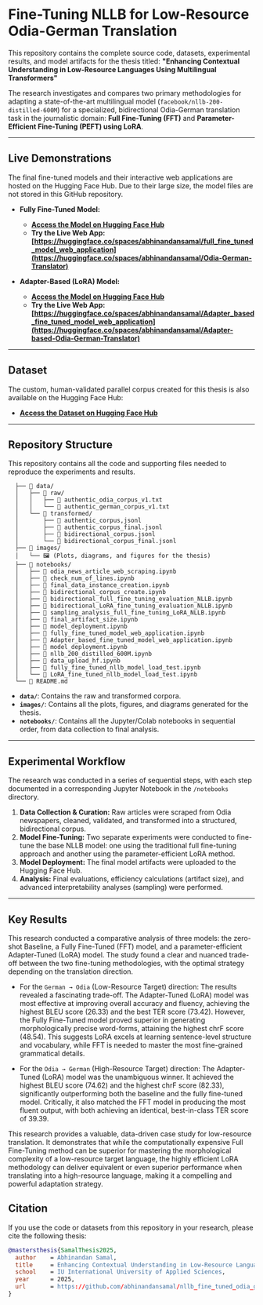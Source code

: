# Fine-Tuning NLLB for Low-Resource Odia-German Translation

This repository contains the complete source code, datasets, experimental results, and model artifacts for the thesis titled: **"Enhancing Contextual Understanding in Low-Resource Languages Using Multilingual Transformers"**

The research investigates and compares two primary methodologies for adapting a state-of-the-art multilingual model (`facebook/nllb-200-distilled-600M`) for a specialized, bidirectional Odia-German translation task in the journalistic domain: **Full Fine-Tuning (FFT)** and **Parameter-Efficient Fine-Tuning (PEFT) using LoRA**.

---

## Live Demonstrations

The final fine-tuned models and their interactive web applications are hosted on the Hugging Face Hub. Due to their large size, the model files are not stored in this GitHub repository.

* **Fully Fine-Tuned Model:**
    * **[Access the Model on Hugging Face Hub](https://huggingface.co/abhinandansamal/nllb-200-distilled-600M-finetuned-odia-german-bidirectional)**
    * **Try the Live Web App: [https://huggingface.co/spaces/abhinandansamal/full_fine_tuned_model_web_application](https://huggingface.co/spaces/abhinandansamal/Odia-German-Translator)**

* **Adapter-Based (LoRA) Model:**
    * **[Access the Model on Hugging Face Hub](https://huggingface.co/abhinandansamal/nllb-200-distilled-600M-LoRA-finetuned-odia-german-bidirectional)**
    * **Try the Live Web App: [https://huggingface.co/spaces/abhinandansamal/Adapter_based_fine_tuned_model_web_application](https://huggingface.co/spaces/abhinandansamal/Adapter-based-Odia-German-Translator)**

---

## Dataset

The custom, human-validated parallel corpus created for this thesis is also available on the Hugging Face Hub:

* **[Access the Dataset on Hugging Face Hub](https://huggingface.co/datasets/abhinandansamal/bidirectional_odia_german_translation_parallel_corpus)**

---

## Repository Structure

This repository contains all the code and supporting files needed to reproduce the experiments and results.


      ├── 📂 data/
      │   ├── 📂 raw/
      │   │   ├── 📄 authentic_odia_corpus_v1.txt
      │   │   └── 📄 authentic_german_corpus_v1.txt
      │   └── 📂 transformed/
      │       ├── 📄 authentic_corpus,jsonl
      │       ├── 📄 authentic_corpus_final.jsonl
      │       ├── 📄 bidirectional_corpus.jsonl
      │       └── 📄 bidirectional_corpus_final.jsonl
      ├── 📂 images/
      │   └── 🖼️ (Plots, diagrams, and figures for the thesis)
      ├── 📂 notebooks/
      │   ├── 📜 odia_news_article_web_scraping.ipynb
      │   ├── 📜 check_num_of_lines.ipynb
      │   ├── 📜 final_data_instance_creation.ipynb
      │   ├── 📜 bidirectional_corpus_create.ipynb
      │   ├── 📜 bidirectional_full_fine_tuning_evaluation_NLLB.ipynb
      │   ├── 📜 bidirectional_LoRA_fine_tuning_evaluation_NLLB.ipynb
      │   ├── 📜 sampling_analysis_full_fine_tuning_LoRA_NLLB.ipynb
      │   ├── 📜 final_artifact_size.ipynb
      │   ├── 📜 model_deployment.ipynb
      │   ├── 📜 fully_fine_tuned_model_web_application.ipynb
      │   ├── 📜 Adapter_based_fine_tuned_model_web_application.ipynb
      │   ├── 📜 model_deployment.ipynb
      │   ├── 📜 nllb_200_distilled_600M.ipynb
      │   ├── 📜 data_upload_hf.ipynb
      │   ├── 📜 fully_fine_tuned_nllb_model_load_test.ipynb
      │   └── 📜 LoRA_fine_tuned_nllb_model_load_test.ipynb
      └── 📜 README.md


* **`data/`**: Contains the raw and transformed corpora.
* **`images/`**: Contains all the plots, figures, and diagrams generated for the thesis.
* **`notebooks/`**: Contains all the Jupyter/Colab notebooks in sequential order, from data collection to final analysis.

---

## Experimental Workflow

The research was conducted in a series of sequential steps, with each step documented in a corresponding Jupyter Notebook in the `/notebooks` directory.

1.  **Data Collection & Curation:** Raw articles were scraped from Odia newspapers, cleaned, validated, and transformed into a structured, bidirectional corpus.
2.  **Model Fine-Tuning:** Two separate experiments were conducted to fine-tune the base NLLB model: one using the traditional full fine-tuning approach and another using the parameter-efficient LoRA method.
3.  **Model Deployment:** The final model artifacts were uploaded to the Hugging Face Hub.
4.  **Analysis:** Final evaluations, efficiency calculations (artifact size), and advanced interpretability analyses (sampling) were performed.

---

## Key Results

This research conducted a comparative analysis of three models: the zero-shot Baseline, a Fully Fine-Tuned (FFT) model, and a parameter-efficient Adapter-Tuned (LoRA) model. The study found a clear and nuanced trade-off between the two fine-tuning methodologies, with the optimal strategy depending on the translation direction.

* For the `German → Odia` (Low-Resource Target) direction: The results revealed a fascinating trade-off. The Adapter-Tuned (LoRA) model was most effective at improving overall accuracy and fluency, achieving the highest BLEU score (26.33) and the best TER score (73.42). However, the Fully Fine-Tuned model proved superior in generating morphologically precise word-forms, attaining the highest chrF score (48.54). This suggests LoRA excels at learning sentence-level structure and vocabulary, while FFT is needed to master the most fine-grained grammatical details.

* For the `Odia → German` (High-Resource Target) direction: The Adapter-Tuned (LoRA) model was the unambiguous winner. It achieved the highest BLEU score (74.62) and the highest chrF score (82.33), significantly outperforming both the baseline and the fully fine-tuned model. Critically, it also matched the FFT model in producing the most fluent output, with both achieving an identical, best-in-class TER score of 39.39.

This research provides a valuable, data-driven case study for low-resource translation. It demonstrates that while the computationally expensive Full Fine-Tuning method can be superior for mastering the morphological complexity of a low-resource target language, the highly efficient LoRA methodology can deliver equivalent or even superior performance when translating into a high-resource language, making it a compelling and powerful adaptation strategy.

## Citation

If you use the code or datasets from this repository in your research, please cite the following thesis:

```bibtex
@mastersthesis{SamalThesis2025,
  author    = Abhinandan Samal,
  title     = Enhancing Contextual Understanding in Low-Resource Languages Using Multilingual Transformers,
  school    = IU International University of Applied Sciences,
  year      = 2025,
  url       = https://github.com/abhinandansamal/nllb_fine_tuned_odia_german_translator
}
